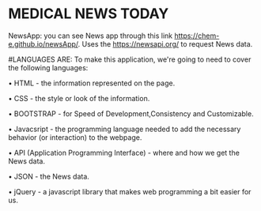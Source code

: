# MEDICAL NEWS TODAY
NewsApp:
you can see News app through this link https://chem-e.github.io/newsApp/.
Uses the https://newsapi.org/ to request News data.

#LANGUAGES ARE:
To make this application, we're going to need to cover the following languages:

• HTML - the information represented on the page.

• CSS - the style or look of the information.

• BOOTSTRAP - for Speed of Development,Consistency and Customizable.

• Javacsript - the programming language needed to add the necessary behavior (or interaction) to the webpage.

• API (Application Programming Interface) - where and how we get the News data.

• JSON - the News data.

• jQuery - a javascript library that makes web programming a bit easier for us.
